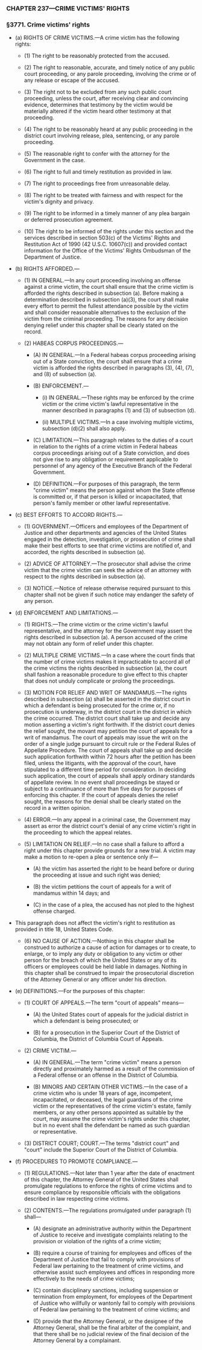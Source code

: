 ### **CHAPTER 237—CRIME VICTIMS' RIGHTS**

### §3771. Crime victims' rights
* (a) RIGHTS OF CRIME VICTIMS.—A crime victim has the following rights:

  * (1) The right to be reasonably protected from the accused.

  * (2) The right to reasonable, accurate, and timely notice of any public court proceeding, or any parole proceeding, involving the crime or of any release or escape of the accused.

  * (3) The right not to be excluded from any such public court proceeding, unless the court, after receiving clear and convincing evidence, determines that testimony by the victim would be materially altered if the victim heard other testimony at that proceeding.

  * (4) The right to be reasonably heard at any public proceeding in the district court involving release, plea, sentencing, or any parole proceeding.

  * (5) The reasonable right to confer with the attorney for the Government in the case.

  * (6) The right to full and timely restitution as provided in law.

  * (7) The right to proceedings free from unreasonable delay.

  * (8) The right to be treated with fairness and with respect for the victim's dignity and privacy.

  * (9) The right to be informed in a timely manner of any plea bargain or deferred prosecution agreement.

  * (10) The right to be informed of the rights under this section and the services described in section 503(c) of the Victims' Rights and Restitution Act of 1990 (42 U.S.C. 10607(c)) and provided contact information for the Office of the Victims' Rights Ombudsman of the Department of Justice.


* (b) RIGHTS AFFORDED.—

  * (1) IN GENERAL.—In any court proceeding involving an offense against a crime victim, the court shall ensure that the crime victim is afforded the rights described in subsection (a). Before making a determination described in subsection (a)(3), the court shall make every effort to permit the fullest attendance possible by the victim and shall consider reasonable alternatives to the exclusion of the victim from the criminal proceeding. The reasons for any decision denying relief under this chapter shall be clearly stated on the record.

  * (2) HABEAS CORPUS PROCEEDINGS.—

    * (A) IN GENERAL.—In a Federal habeas corpus proceeding arising out of a State conviction, the court shall ensure that a crime victim is afforded the rights described in paragraphs (3), (4), (7), and (8) of subsection (a).

    * (B) ENFORCEMENT.—

      * (i) IN GENERAL.—These rights may be enforced by the crime victim or the crime victim's lawful representative in the manner described in paragraphs (1) and (3) of subsection (d).

      * (ii) MULTIPLE VICTIMS.—In a case involving multiple victims, subsection (d)(2) shall also apply.


    * (C) LIMITATION.—This paragraph relates to the duties of a court in relation to the rights of a crime victim in Federal habeas corpus proceedings arising out of a State conviction, and does not give rise to any obligation or requirement applicable to personnel of any agency of the Executive Branch of the Federal Government.

    * (D) DEFINITION.—For purposes of this paragraph, the term "crime victim" means the person against whom the State offense is committed or, if that person is killed or incapacitated, that person's family member or other lawful representative.


* (c) BEST EFFORTS TO ACCORD RIGHTS.—

  * (1) GOVERNMENT.—Officers and employees of the Department of Justice and other departments and agencies of the United States engaged in the detection, investigation, or prosecution of crime shall make their best efforts to see that crime victims are notified of, and accorded, the rights described in subsection (a).

  * (2) ADVICE OF ATTORNEY.—The prosecutor shall advise the crime victim that the crime victim can seek the advice of an attorney with respect to the rights described in subsection (a).

  * (3) NOTICE.—Notice of release otherwise required pursuant to this chapter shall not be given if such notice may endanger the safety of any person.


* (d) ENFORCEMENT AND LIMITATIONS.—

  * (1) RIGHTS.—The crime victim or the crime victim's lawful representative, and the attorney for the Government may assert the rights described in subsection (a). A person accused of the crime may not obtain any form of relief under this chapter.

  * (2) MULTIPLE CRIME VICTIMS.—In a case where the court finds that the number of crime victims makes it impracticable to accord all of the crime victims the rights described in subsection (a), the court shall fashion a reasonable procedure to give effect to this chapter that does not unduly complicate or prolong the proceedings.

  * (3) MOTION FOR RELIEF AND WRIT OF MANDAMUS.—The rights described in subsection (a) shall be asserted in the district court in which a defendant is being prosecuted for the crime or, if no prosecution is underway, in the district court in the district in which the crime occurred. The district court shall take up and decide any motion asserting a victim's right forthwith. If the district court denies the relief sought, the movant may petition the court of appeals for a writ of mandamus. The court of appeals may issue the writ on the order of a single judge pursuant to circuit rule or the Federal Rules of Appellate Procedure. The court of appeals shall take up and decide such application forthwith within 72 hours after the petition has been filed, unless the litigants, with the approval of the court, have stipulated to a different time period for consideration. In deciding such application, the court of appeals shall apply ordinary standards of appellate review. In no event shall proceedings be stayed or subject to a continuance of more than five days for purposes of enforcing this chapter. If the court of appeals denies the relief sought, the reasons for the denial shall be clearly stated on the record in a written opinion.

  * (4) ERROR.—In any appeal in a criminal case, the Government may assert as error the district court's denial of any crime victim's right in the proceeding to which the appeal relates.

  * (5) LIMITATION ON RELIEF.—In no case shall a failure to afford a right under this chapter provide grounds for a new trial. A victim may make a motion to re-open a plea or sentence only if—

    * (A) the victim has asserted the right to be heard before or during the proceeding at issue and such right was denied;

    * (B) the victim petitions the court of appeals for a writ of mandamus within 14 days; and

    * (C) in the case of a plea, the accused has not pled to the highest offense charged.


* This paragraph does not affect the victim's right to restitution as provided in title 18, United States Code.

  * (6) NO CAUSE OF ACTION.—Nothing in this chapter shall be construed to authorize a cause of action for damages or to create, to enlarge, or to imply any duty or obligation to any victim or other person for the breach of which the United States or any of its officers or employees could be held liable in damages. Nothing in this chapter shall be construed to impair the prosecutorial discretion of the Attorney General or any officer under his direction.


* (e) DEFINITIONS.—For the purposes of this chapter:

  * (1) COURT OF APPEALS.—The term "court of appeals" means—

    * (A) the United States court of appeals for the judicial district in which a defendant is being prosecuted; or

    * (B) for a prosecution in the Superior Court of the District of Columbia, the District of Columbia Court of Appeals.


  * (2) CRIME VICTIM.—

    * (A) IN GENERAL.—The term "crime victim" means a person directly and proximately harmed as a result of the commission of a Federal offense or an offense in the District of Columbia.

    * (B) MINORS AND CERTAIN OTHER VICTIMS.—In the case of a crime victim who is under 18 years of age, incompetent, incapacitated, or deceased, the legal guardians of the crime victim or the representatives of the crime victim's estate, family members, or any other persons appointed as suitable by the court, may assume the crime victim's rights under this chapter, but in no event shall the defendant be named as such guardian or representative.


  * (3) DISTRICT COURT; COURT.—The terms "district court" and "court" include the Superior Court of the District of Columbia.

* (f) PROCEDURES TO PROMOTE COMPLIANCE.—

  * (1) REGULATIONS.—Not later than 1 year after the date of enactment of this chapter, the Attorney General of the United States shall promulgate regulations to enforce the rights of crime victims and to ensure compliance by responsible officials with the obligations described in law respecting crime victims.

  * (2) CONTENTS.—The regulations promulgated under paragraph (1) shall—

    * (A) designate an administrative authority within the Department of Justice to receive and investigate complaints relating to the provision or violation of the rights of a crime victim;

    * (B) require a course of training for employees and offices of the Department of Justice that fail to comply with provisions of Federal law pertaining to the treatment of crime victims, and otherwise assist such employees and offices in responding more effectively to the needs of crime victims;

    * (C) contain disciplinary sanctions, including suspension or termination from employment, for employees of the Department of Justice who willfully or wantonly fail to comply with provisions of Federal law pertaining to the treatment of crime victims; and

    * (D) provide that the Attorney General, or the designee of the Attorney General, shall be the final arbiter of the complaint, and that there shall be no judicial review of the final decision of the Attorney General by a complainant.